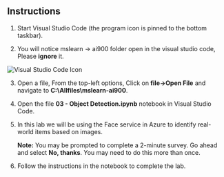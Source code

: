 ## Instructions

1.  Start Visual Studio Code (the program icon is pinned to the bottom taskbar).

2.  You will notice mslearn -> ai900 folder open in the visual studio code, Please **ignore** it.

![Visual Studio Code Icon](./images/vscode.jpg)

3.  Open a file, From the top-left options, Click on **file->Open File** and navigate to **C:\Allfiles\mslearn-ai900**.
 
4.  Open the file **03 - Object Detection.ipynb** notebook in Visual Studio Code.

5.  In this lab we will be using the Face service in Azure to identify real-world items based on images.

    **Note:** You may be prompted to complete a 2-minute survey. Go ahead and select **No, thanks**. You may need to do this more than once.

6.  Follow the instructions in the notebook to complete the lab.
